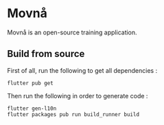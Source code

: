 # Movnå

Movnå is an open-source training application.

## Build from source

First of all, run the following to get all dependencies :

```shell
flutter pub get
```

Then run the following in order to generate code :

```shell
flutter gen-l10n
flutter packages pub run build_runner build
```